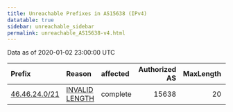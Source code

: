 ```yaml
---
title: Unreachable Prefixes in AS15638 (IPv4)
datatable: true
sidebar: unreachable_sidebar
permalink: unreachable_AS15638-v4.html
---
```


Data as of 2020-01-02 23:00:00 UTC


<div class="datatable-begin"></div>

| Prefix                                               | Reason                                                                                                  | affected   |   Authorized AS |   MaxLength | Anchor                                         |   unreachable /24s |
|:-----------------------------------------------------|:--------------------------------------------------------------------------------------------------------|:-----------|----------------:|------------:|:-----------------------------------------------|-------------------:|
| [46.46.24.0/21](https://stat.ripe.net/46.46.24.0/21) | [INVALID LENGTH](https://rpki-validator.ripe.net/announcement-preview?asn=AS15638&prefix=46.46.24.0/21) | complete   |           15638 |          20 | [RIPE](unreachable_RIPE_NCC_RPKI_Root-v4.html) |                  8 |

<div class="datatable-end"></div>